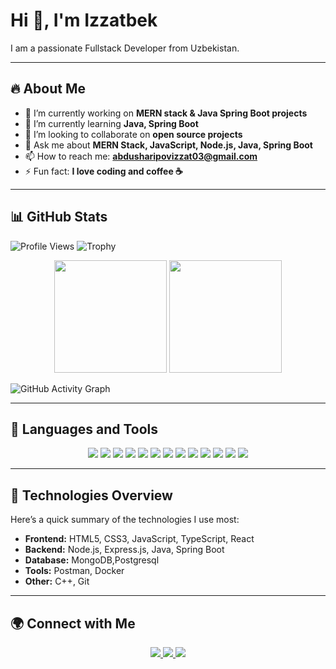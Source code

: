 # Hi 👋, I'm Izzatbek
I am a passionate Fullstack Developer from Uzbekistan.

---

## 🔥 About Me

- 🔭 I’m currently working on **MERN stack & Java Spring Boot projects**
- 🌱 I’m currently learning **Java, Spring Boot**
- 👯 I’m looking to collaborate on **open source projects**
- 💬 Ask me about **MERN Stack, JavaScript, Node.js, Java, Spring Boot**
- 📫 How to reach me: **abdusharipovizzat03@gmail.com**
- ⚡ Fun fact: **I love coding and coffee ☕**

---

## 📊 GitHub Stats

![Profile Views](https://komarev.com/ghpvc/?username=IncridableAcuman&color=blue)
![Trophy](https://github-profile-trophy.vercel.app/?username=IncridableAcuman&theme=onedark)

<div align="center">
  <img height="180em" src="https://github-readme-stats.vercel.app/api?username=IncridableAcuman&show_icons=true&theme=radical" />
  <img height="180em" src="https://github-readme-stats.vercel.app/api/top-langs/?username=IncridableAcuman&layout=compact&langs_count=10&theme=radical" />
</div>

![GitHub Activity Graph](https://github-readme-activity-graph.vercel.app/graph?username=IncridableAcuman&theme=react-dark)

---

## 🚀 Languages and Tools

<div align="center">
  <img src="https://img.shields.io/badge/HTML5-E34F26?style=for-the-badge&logo=html5&logoColor=white" />
  <img src="https://img.shields.io/badge/CSS3-1572B6?style=for-the-badge&logo=css3&logoColor=white" />
  <img src="https://img.shields.io/badge/JavaScript-F7DF1E?style=for-the-badge&logo=javascript&logoColor=black" />
  <img src="https://img.shields.io/badge/TypeScript-007ACC?style=for-the-badge&logo=typescript&logoColor=white" />
  <img src="https://img.shields.io/badge/React-20232A?style=for-the-badge&logo=react&logoColor=61DAFB" />
  <img src="https://img.shields.io/badge/Node.js-43853D?style=for-the-badge&logo=node.js&logoColor=white" />
  <img src="https://img.shields.io/badge/Express.js-404D59?style=for-the-badge" />
  <img src="https://img.shields.io/badge/MongoDB-4EA94B?style=for-the-badge&logo=mongodb&logoColor=white" />
  <img src="https://img.shields.io/badge/Postman-FF6C37?style=for-the-badge&logo=postman&logoColor=white" />
  <img src="https://img.shields.io/badge/Java-007396?style=for-the-badge&logo=java&logoColor=white" />
  <img src="https://img.shields.io/badge/Spring%20Boot-6DB33F?style=for-the-badge&logo=spring&logoColor=white" />
  <img src="https://img.shields.io/badge/C++-00599C?style=for-the-badge&logo=c%2B%2B&logoColor=white" />
  <img src="https://img.shields.io/badge/Docker-2496ED?style=for-the-badge&logo=docker&logoColor=white" />
</div>

---

## 📌 Technologies Overview

Here’s a quick summary of the technologies I use most:

- **Frontend:** HTML5, CSS3, JavaScript, TypeScript, React  
- **Backend:** Node.js, Express.js, Java, Spring Boot  
- **Database:** MongoDB,Postgresql  
- **Tools:** Postman, Docker  
- **Other:** C++, Git 

---

## 🌍 Connect with Me

<div align="center">
  <a href="https://t.me/Izzat_9011">
    <img src="https://img.shields.io/badge/Telegram-2CA5E0?style=for-the-badge&logo=telegram&logoColor=white" />
  </a>
  <a href="https://www.linkedin.com/in/izzatbek-abdusharipov-300a20275/">
    <img src="https://img.shields.io/badge/LinkedIn-0077B5?style=for-the-badge&logo=linkedin&logoColor=white" />
  </a>
  <a href="mailto:abdusharipovizzat03@gmail.com">
    <img src="https://img.shields.io/badge/Gmail-D14836?style=for-the-badge&logo=gmail&logoColor=white" />
  </a>
</div>
